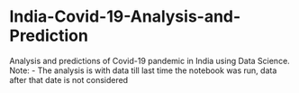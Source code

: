 # India-Covid-19-Analysis-and-Prediction
Analysis and predictions of Covid-19 pandemic in India using Data Science. Note: - The analysis is with data till last time the notebook was run, data after that date is not considered
